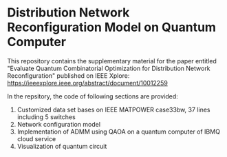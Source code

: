 # Distribution Network Reconfiguration Model on Quantum Computer
This repository contains the supplementary material for the paper entitled "Evaluate Quantum Combinatorial Optimization for Distribution Network Reconfiguration" published on IEEE Xplore: https://ieeexplore.ieee.org/abstract/document/10012259

In the repsitory, the code of following sections are provided:
1. Customized data set bases on IEEE MATPOWER case33bw, 37 lines including 5 switches
2. Network configuration model
3. Implementation of ADMM using QAOA on a quantum computer of IBMQ cloud service
4. Visualization of quantum circuit
